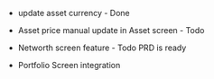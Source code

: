 - update asset currency - Done
- Asset price manual update in Asset screen - Todo
- Networth screen feature - Todo
    PRD is ready

- Portfolio Screen integration